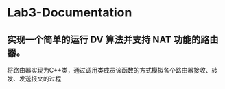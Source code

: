 # Lab3-Documentation

## 实现一个简单的运行 DV 算法并支持 NAT 功能的路由器。

将路由器实现为C++类，通过调用类成员该函数的方式模拟各个路由器接收、转发、发送报文的过程
